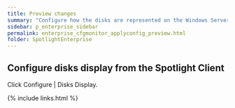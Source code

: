```yaml
---
title: Preview changes
summary: "Configure how the disks are represented on the Windows Server | Overview Page | Disks Panel."
sidebar: p_enterprise_sidebar
permalink: enterprise_cfgmonitor_applyconfig_preview.html
folder: SpotlightEnterprise
---
```




## Configure disks display from the Spotlight Client

Click Configure \| Disks Display.


{% include links.html %}
